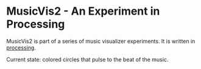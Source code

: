 # MusicVis2 - An Experiment in Processing

MusicVis2 is part of a series of music visualizer experiments. It is written in [processing].

Current state: colored circles that pulse to the beat of the music.

[processing]:http://processing.org